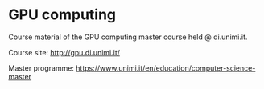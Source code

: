# GPU computing
Course material of the GPU computing master course held @ di.unimi.it.  

Course site: http://gpu.di.unimi.it/

Master programme: https://www.unimi.it/en/education/computer-science-master

